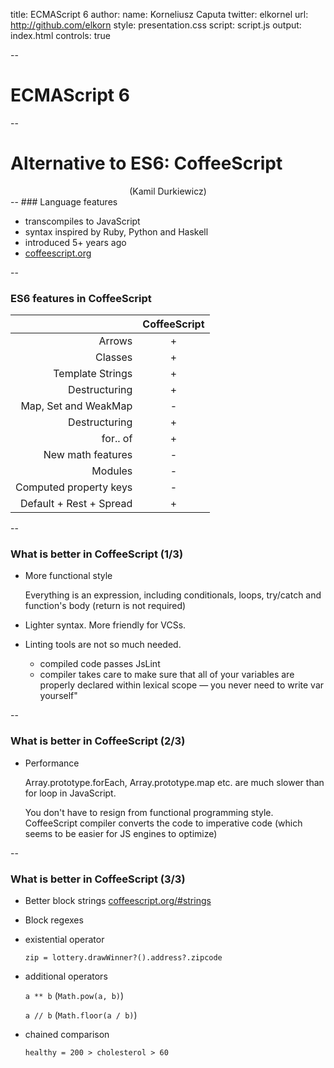 title: ECMAScript 6
author:
  name: Korneliusz Caputa
  twitter: elkornel
  url: http://github.com/elkorn
style: presentation.css
script: script.js
output: index.html
controls: true

--

# ECMAScript 6

<script src="https://cdn.firebase.com/js/client/2.2.2/firebase.js"></script>
<script src="firebase-pilot.js"></script>

--
# Alternative to ES6: CoffeeScript
<center>(Kamil Durkiewicz)</center>
--
### Language features
 
* transcompiles to JavaScript
* syntax inspired by Ruby, Python and Haskell
* introduced 5+ years ago
* [coffeescript.org](http://coffeescript.org)

--
### ES6 features in CoffeeScript

|                         | CoffeeScript |
|------------------------:|:------------:|
|                  Arrows |       +      |
|                 Classes |       +      |
|        Template Strings |       +      |
|           Destructuring |       +      |
|    Map, Set and WeakMap |       -      |
|           Destructuring |       +      |
|                for.. of |       +      |
|       New math features |       -      |
|                 Modules |       -      |
|  Computed property keys |       -      |
| Default + Rest + Spread |       +      |

--
### What is better in CoffeeScript (1/3)

* More functional style

  Everything is an expression, including conditionals, loops, try/catch and function's body (return is not required)

* Lighter syntax. More friendly for VCSs.

* Linting tools are not so much needed.

    * compiled code passes JsLint
    * compiler takes care to make sure that all of your variables are properly declared within lexical scope — you never need to write  var yourself"

--
### What is better in CoffeeScript (2/3)

* Performance

  Array.prototype.forEach, Array.prototype.map etc. are much slower than for loop in JavaScript.
  
  You don't have to resign from functional programming style. CoffeeScript compiler converts the
  code to imperative code (which seems to be easier for JS engines to optimize) 

--
### What is better in CoffeeScript (3/3)

* Better block strings [coffeescript.org/#strings](http://coffeescript.org/#strings)

* Block regexes

* existential operator
  
  `zip = lottery.drawWinner?().address?.zipcode`

* additional operators
  
  `a ** b` (`Math.pow(a, b)`)
  
  `a // b` (`Math.floor(a / b)`)

* chained comparison
  
  `healthy = 200 > cholesterol > 60`
